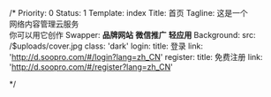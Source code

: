 /*
Priority: 0
Status: 1
Template: index
Title: 首页
Tagline: 这是一个<br>网络内容管理云服务<br>你可以用它创作
Swapper:
  <b>品牌网站</b>
  <b>微信推广</b>
  <b>轻应用</b>
Background:
  src: /$uploads/cover.jpg
  class: 'dark'
login:
  title: 登录
  link: 'http://d.soopro.com/#/login?lang=zh_CN'
register:
  title: 免费注册
  link: 'http://d.soopro.com/#/register?lang=zh_CN'

*/